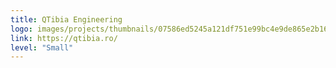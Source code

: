 ```yaml
---
title: QTibia Engineering
logo: images/projects/thumbnails/07586ed5245a121df751e99bc4e9de865e2b1652.png.150x50_q85.png
link: https://qtibia.ro/
level: "Small"
---
```

